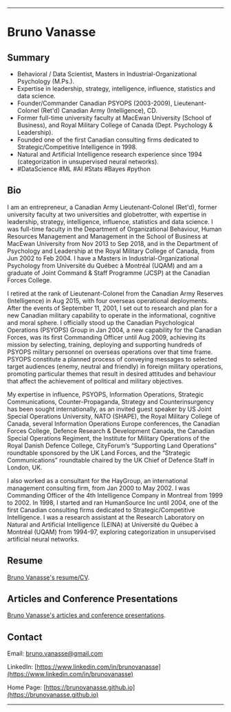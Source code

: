 * * *
# Bruno Vanasse

## Summary

* Behavioral / Data Scientist, Masters in Industrial-Organizational Psychology (M.Ps.). 
* Expertise in leadership, strategy, intelligence, influence, statistics and data science. 
* Founder/Commander Canadian PSYOPS (2003-2009), Lieutenant-Colonel (Ret'd) Canadian Army (Intelligence), CD.
* Former full-time university faculty at MacEwan University (School of Business), and Royal Military College of Canada (Dept. Psychology & Leadership). 
* Founded one of the first Canadian consulting firms dedicated to Strategic/Competitive Intelligence in 1998.
* Natural and Artificial Intelligence research experience since 1994 (categorization in unsupervised neural networks). 
* #DataScience #ML #AI #Stats #Bayes #python

## Bio

I am an entrepreneur, a Canadian Army Lieutenant-Colonel (Ret'd), former university faculty at two universities and globetrotter, with expertise in leadership, strategy, intelligence, influence, statistics and data science. I was full-time faculty in the Department of Organizational Behaviour, Human Resources Management and Management in the School of Business at MacEwan University from Nov 2013 to Sep 2018, and in the Department of Psychology and Leadership at the Royal Military College of Canada, from Jun 2002 to Feb 2004. I have a Masters in Industrial-Organizational Psychology from Université du Québec à Montréal (UQAM) and am a graduate of Joint Command & Staff Programme (JCSP) at the Canadian Forces College.

I retired at the rank of Lieutenant-Colonel from the Canadian Army Reserves (Intelligence) in Aug 2015, with four overseas operational deployments. After the events of September 11, 2001, I set out to research and plan for a new Canadian military capability to operate in the informational, cognitive and moral sphere. I officially stood up the Canadian Psychological Operations (PSYOPS) Group in Jan 2004, a new capability for the Canadian Forces, was its first Commanding Officer until Aug 2009, achieving its mission by selecting, training, deploying and supporting hundreds of PSYOPS military personnel on overseas operations over that time frame. PSYOPS constitute a planned process of conveying messages to selected target audiences (enemy, neutral and friendly) in foreign military operations, promoting particular themes that result in desired attitudes and behaviour that affect the achievement of political and military objectives.   

My expertise in influence, PSYOPS, Information Operations, Strategic Communications, Counter-Propaganda, Strategy and Counterinsurgency has been sought internationally, as an invited guest speaker by US Joint Special Operations University, NATO (SHAPE), the Royal Military College of Canada, several Information Operations Europe conferences, the Canadian Forces College, Defence Research & Development Canada, the Canadian Special Operations Regiment, the Institute for Military Operations of the Royal Danish Defence College, CityForum’s “Supporting Land Operations” roundtable sponsored by the UK Land Forces, and the “Strategic Communications” roundtable chaired by the UK Chief of Defence Staff in London, UK.
 
I also worked as a consultant for the HayGroup, an international management consulting firm, from Jan 2000 to May 2002. I was Commanding Officer of the 4th Intelligence Company in Montreal from 1999 to 2002. In 1998, I started and ran HumanSource Inc until 2004, one of the first Canadian consulting firms dedicated to Strategic/Competitive Intelligence. I was a research assistant at the Research Laboratory on Natural and Artificial Intelligence (LEINA) at Université du Québec à Montréal (UQAM) from 1994-97, exploring categorization in unsupervised artificial neural networks.

## Resume

[Bruno Vanasse's resume/CV](Bruno_Vanasse.pdf).

## Articles and Conference Presentations

[Bruno Vanasse's articles and conference presentations](articles/README.md).

## Contact 

Email: <bruno.vanasse@gmail.com>

LinkedIn: [https://www.linkedin.com/in/brunovanasse](https://www.linkedin.com/in/brunovanasse)

Home Page: [https://brunovanasse.github.io](https://brunovanasse.github.io)

* * *
